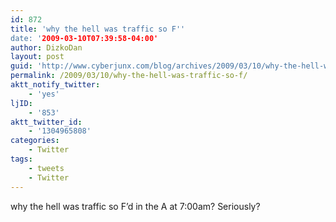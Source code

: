 ```yaml
---
id: 872
title: 'why the hell was traffic so F''
date: '2009-03-10T07:39:58-04:00'
author: DizkoDan
layout: post
guid: 'http://www.cyberjunx.com/blog/archives/2009/03/10/why-the-hell-was-traffic-so-f/'
permalink: /2009/03/10/why-the-hell-was-traffic-so-f/
aktt_notify_twitter:
    - 'yes'
ljID:
    - '853'
aktt_twitter_id:
    - '1304965808'
categories:
    - Twitter
tags:
    - tweets
    - Twitter
---
```


why the hell was traffic so F’d in the A at 7:00am? Seriously?